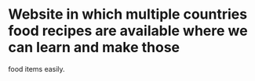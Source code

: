 # Website in which multiple countries food recipes are available where we can learn and make those 
food items easily.
